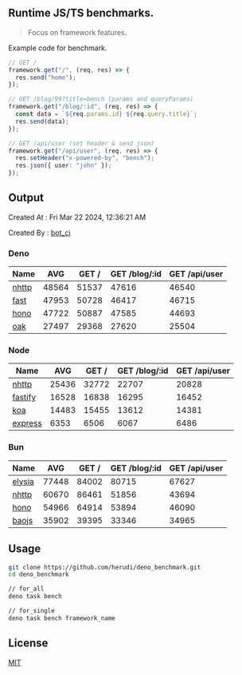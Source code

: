 ## Runtime JS/TS benchmarks.

> Focus on framework features.

Example code for benchmark.
```ts
// GET /
framework.get("/", (req, res) => {
  res.send("home");
});

// GET /blog/99?title=bench (params and queryParams)
framework.get("/blog/:id", (req, res) => {
  const data = `${req.params.id} ${req.query.title}`;
  res.send(data);
});

// GET /api/user (set header & send json)
framework.get("/api/user", (req, res) => {
  res.setHeader("x-powered-by", "bench");
  res.json({ user: "john" });
});
```

## Output
Created At : Fri Mar 22 2024, 12:36:21 AM

Created By : [bot_ci](https://github.com/herudi/deno_benchmarks/commits?author=github-actions%5Bbot%5D)


### Deno
|Name|AVG|GET /|GET /blog/:id|GET /api/user|
|----|----|----|----|----|
|[nhttp](https://github.com/nhttp/nhttp)|48564|51537|47616|46540|
|[fast](https://github.com/danteissaias/fast)|47953|50728|46417|46715|
|[hono](https://github.com/honojs/hono)|47722|50887|47585|44693|
|[oak](https://github.com/oakserver/oak)|27497|29368|27620|25504|
  


### Node
|Name|AVG|GET /|GET /blog/:id|GET /api/user|
|----|----|----|----|----|
|[nhttp](https://github.com/nhttp/nhttp)|25436|32772|22707|20828|
|[fastify](https://github.com/fastify/fastify)|16528|16838|16295|16452|
|[koa](https://github.com/koajs/koa)|14483|15455|13612|14381|
|[express](https://github.com/expressjs/express)|6353|6506|6067|6486|
  


### Bun
|Name|AVG|GET /|GET /blog/:id|GET /api/user|
|----|----|----|----|----|
|[elysia](https://github.com/elysiajs/elysia)|77448|84002|80715|67627|
|[nhttp](https://github.com/nhttp/nhttp)|60670|86461|51856|43694|
|[hono](https://github.com/honojs/hono)|54966|64914|53894|46090|
|[baojs](https://github.com/mattreid1/baojs)|35902|39395|33346|34965|
  



## Usage

```bash
git clone https://github.com/herudi/deno_benchmark.git
cd deno_benchmark

// for_all
deno task bench

// for_single
deno task bench framework_name
```

## License

[MIT](LICENSE)

